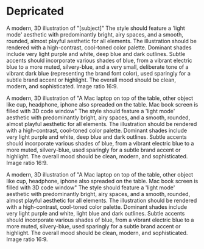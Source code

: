 # Depricated 
A modern, 3D illustration of "[subject]" The style should feature a 'light mode' aesthetic with predominantly bright, airy spaces, and a smooth, rounded, almost playful aesthetic for all elements. The illustration should be rendered with a high-contrast, cool-toned color palette. Dominant shades include very light purple and white, deep blue and dark outlines. Subtle accents should incorporate various shades of blue, from a vibrant electric blue to a more muted, silvery-blue, and a very small, deliberate tone of a vibrant dark blue (representing the brand font color), used sparingly for a subtle brand accent or highlight. The overall mood should be clean, modern, and sophisticated. Image ratio 16:9. 



<!-- # Latest work best chatgpt prompt -->
A modern, 3D illustration of "A Mac laptop on top of the table, other object like cup, headphone, iphone also spreaded on the table. Mac book screen is filled with 3D code window" The style should feature a 'light mode' aesthetic with predominantly bright, airy spaces, and a smooth, rounded, almost playful aesthetic for all elements. The illustration should be rendered with a high-contrast, cool-toned color palette. Dominant shades include very light purple and white, deep blue and dark outlines. Subtle accents should incorporate various shades of blue, from a vibrant electric blue to a more muted, silvery-blue, used sparingly for a subtle brand accent or highlight. The overall mood should be clean, modern, and sophisticated. Image ratio 16:9. 

<!-- Latest -->
A modern, 3D illustration of "A Mac laptop on top of the table, other object like cup, headphone, iphone also spreaded on the table. Mac book screen is filled with 3D code window" The style should feature a 'light mode' aesthetic with predominantly bright, airy spaces, and a smooth, rounded, almost playful aesthetic for all elements. The illustration should be rendered with a high-contrast, cool-toned color palette. Dominant shades include very light purple and white, light blue and dark outlines. Subtle accents should incorporate various shades of blue, from a vibrant electric blue to a more muted, silvery-blue, used sparingly for a subtle brand accent or highlight. The overall mood should be clean, modern, and sophisticated. Image ratio 16:9. 

